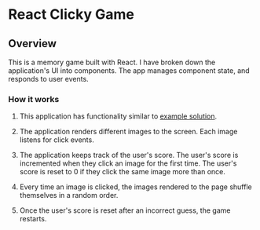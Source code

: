 # React Clicky Game

## Overview

This is a memory game built with React. I have broken down the application's UI into components. The app manages component state, and responds to user events.


### How it works

1. This application has functionality similar to [example solution](https://clicky-game.netlify.com/).

2. The application renders different images to the screen. Each image listens for click events.

3. The application keeps track of the user's score. The user's score is incremented when they click an image for the first time. The user's score is reset to 0 if they click the same image more than once.

4. Every time an image is clicked, the images rendered to the page shuffle themselves in a random order.

5. Once the user's score is reset after an incorrect guess, the game restarts.




